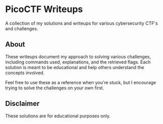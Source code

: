 # PicoCTF Writeups

A collection of my solutions and writeups for various cybersecurity CTF's and challenges.

## About

These writeups document my approach to solving various challenges, including commands used, explanations, and the retrieved flags. Each solution is meant to be educational and help others understand the concepts involved.

Feel free to use these as a reference when you're stuck, but I encourage trying to solve the challenges on your own first.

## Disclaimer

These solutions are for educational purposes only.
